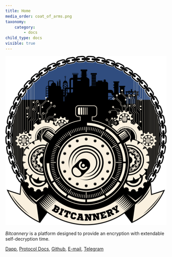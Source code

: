 ```yaml
---
title: Home
media_order: coat_of_arms.png
taxonomy:
    category:
        - docs
child_type: docs
visible: true
---
```


![](coat_of_arms.png)

*Bitcannery* is a platform designed to provide an encryption with extendable self-decryption time.

[Dapp](https://bitcannery.github.io/bitcannery-dapp/), [Protocol Docs](https://github.com/bitcannery/bitcannery-docs), [Github](https://github.com/bitcannery/), [E-mail](mailto:pavel@bitcannery.net), [Telegram](https://t.me/bitcannery/)  
